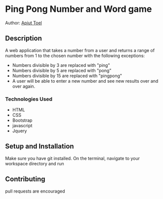 # Ping Pong Number and Word game
Author: [Apiut Toel](toelapiut7@gmail.com)
## Description
A web application that takes a number from a user and returns a range of numbers from 1 to the chosen number with the following exceptions:
+ Numbers divisible by 3 are replaced with "ping"
+ Numbers divisible by 5 are replaced with "pong"
+ Numbers divisible by 15 are replaced with "pingpong"
+ A user will be able to enter a new number and see new results over and over again.

### Technologies Used
* HTML
* CSS
* Bootstrap
* javascript
* Jquery

## Setup and Installation
Make sure you have git installed. On the terminal, navigate to your workspace directory and run

## Contributing
pull requests are encouraged
